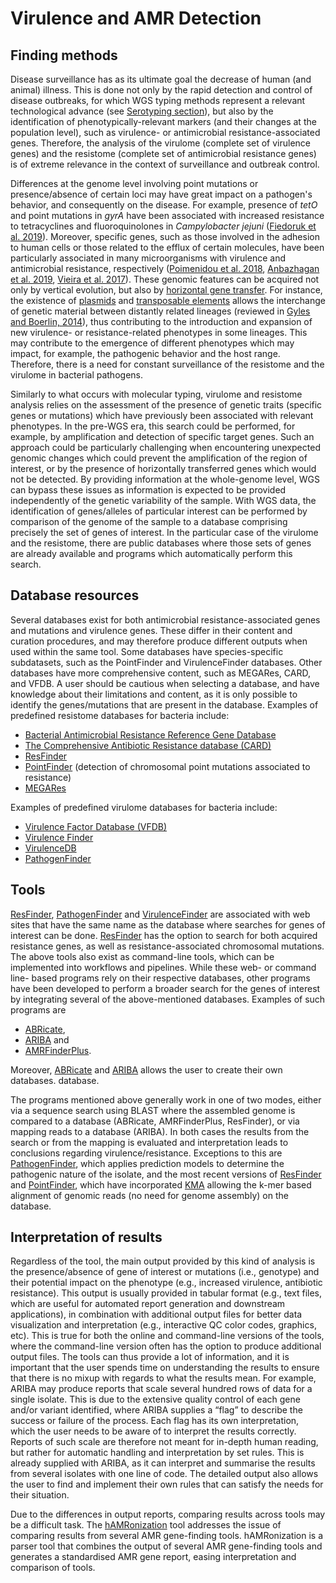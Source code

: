 # Virulence and AMR Detection

## Finding methods

Disease surveillance has as its ultimate goal the decrease of human (and animal)
illness. This is done not only by the rapid detection and control of disease
outbreaks, for which WGS typing methods represent a relevant technological
advance (see [Serotyping section](serotyping.md)), but also by the
identification of phenotypically-relevant markers (and their changes at the
population level), such as virulence- or antimicrobial resistance-associated
genes. Therefore, the analysis of the virulome (complete set of virulence genes)
and the resistome (complete set of antimicrobial resistance genes) is of extreme
relevance in the context of surveillance and outbreak control.

Differences at the genome level involving point mutations or presence/absence of
certain loci may have great impact on a pathogen's behavior, and consequently on
the disease. For example, presence of _tetO_ and point mutations in _gyrA_ have
been associated with increased resistance to tetracyclines and fluoroquinolones
in _Campylobacter jejuni_ ([Fiedoruk et al.
2019](https://gutpathogens.biomedcentral.com/articles/10.1186/s13099-019-0313-x)).
Moreover, specific genes, such as those involved in the adhesion to human cells
or those related to the efflux of certain molecules, have been particularly
associated in many microorganisms with virulence and antimicrobial resistance,
respectively ([Poimenidou et al.
2018](https://www.frontiersin.org/articles/10.3389/fmicb.2018.01103/full#B4),
[Anbazhagan et al. 2019](https://www.ncbi.nlm.nih.gov/pmc/articles/PMC6511633/),
[Vieira et al. 2017](https://www.ncbi.nlm.nih.gov/pmc/articles/PMC5666138/)).
These genomic features can be acquired not only by vertical evolution, but also
by [horizontal gene
transfer](https://en.wikipedia.org/wiki/Horizontal_gene_transfer). For instance,
the existence of [plasmids](https://en.wikipedia.org/wiki/Plasmid) and
[transposable elements](https://en.wikipedia.org/wiki/Transposable_element)
allows the interchange of genetic material between distantly related lineages
(reviewed in [Gyles and Boerlin,
2014](https://journals.sagepub.com/doi/pdf/10.1177/0300985813511131)), thus
contributing to the introduction and expansion of new virulence- or
resistance-related phenotypes in some lineages. This may contribute to the
emergence of different phenotypes which may impact, for example, the pathogenic
behavior and the host range. Therefore, there is a need for constant
surveillance of the resistome and the virulome in bacterial pathogens.

Similarly to what occurs with molecular typing, virulome and resistome analysis
relies on the assessment of the presence of genetic traits (specific genes or
mutations) which have previously been associated with relevant phenotypes. In
the pre-WGS era, this search could be performed, for example, by amplification
and detection of specific target genes. Such an approach could be particularly
challenging when encountering unexpected genomic changes which could prevent the
amplification of the region of interest, or by the presence of horizontally
transferred genes which would not be detected. By providing information at the
whole-genome level, WGS can bypass these issues as information is expected to be
provided independently of the genetic variability of the sample. With WGS data,
the identification of genes/alleles of particular interest can be performed by
comparison of the genome of the sample to a database comprising precisely the
set of genes of interest. In the particular case of the virulome and the
resistome, there are public databases where those sets of genes are already
available and programs which automatically perform this search.


## Database resources

Several databases exist for both antimicrobial resistance-associated genes and
mutations and virulence genes. These differ in their content and curation
procedures, and may therefore produce different outputs when used within the
same tool. Some databases have species-specific subdatasets, such as the
PointFinder and VirulenceFinder databases. Other databases have more
comprehensive content, such as MEGARes, CARD, and VFDB. A user should be
cautious when selecting a database, and have knowledge about their limitations
and content, as it is only possible to identify the genes/mutations that are
present in the database.  Examples of predefined resistome databases for
bacteria include:
  
- [Bacterial Antimicrobial Resistance Reference Gene
  Database](https://www.ncbi.nlm.nih.gov/bioproject/PRJNA313047)
- [The Comprehensive Antibiotic Resistance database
  (CARD)](https://card.mcmaster.ca)
- [ResFinder](https://bitbucket.org/genomicepidemiology/resfinder_db/src/master/)
- [PointFinder](https://bitbucket.org/genomicepidemiology/pointfinder_db/src/master/)
  (detection of chromosomal point mutations associated to resistance)
- [MEGARes](https://megares.meglab.org)


Examples of predefined virulome databases for bacteria include:

- [Virulence Factor Database (VFDB)](http://www.mgc.ac.cn/VFs/main.htm)
- [Virulence
  Finder](https://bitbucket.org/genomicepidemiology/virulencefinder/src/master/)
- [VirulenceDB](https://microscope.readthedocs.io/en/stable/content/compgenomics/virulence.html#what-is-virulencedb)
- [PathogenFinder](https://cge.cbs.dtu.dk/services/PathogenFinder/)


## Tools
[ResFinder](https://cge.cbs.dtu.dk/services/ResFinder/),
[PathogenFinder](https://cge.cbs.dtu.dk/services/PathogenFinder/) and
[VirulenceFinder](https://cge.cbs.dtu.dk/services/VirulenceFinder/) are
associated with web sites that have the same name as the database where searches
for genes of interest can be done.
[ResFinder](https://cge.cbs.dtu.dk/services/ResFinder/) has the option to search
for both acquired resistance genes, as well as resistance-associated chromosomal
mutations. The above tools also exist as command-line tools, which can be
implemented into workflows and pipelines. While these web- or command line-
based programs rely on their respective databases, other programs have been
developed to perform a broader search for the genes of interest by integrating
several of the above-mentioned databases. Examples of such programs are

- [ABRicate](https://github.com/tseemann/abricate),
- [ARIBA](https://github.com/sanger-pathogens/ariba) and
- [AMRFinderPlus](https://www.ncbi.nlm.nih.gov/pathogens/antimicrobial-resistance/AMRFinder/).

Moreover, [ABRicate](https://github.com/tseemann/abricate) and
[ARIBA](https://github.com/sanger-pathogens/ariba) allows the user to create
their own databases. database. 

The programs mentioned above generally work in one of two modes, either via a
sequence search using BLAST where the assembled genome is compared to a database
(ABRicate, AMRFinderPlus, ResFinder), or via mapping reads to a database
(ARIBA). In both cases the results from the search or from the mapping is
evaluated and interpretation leads to conclusions regarding
virulence/resistance. Exceptions to this are
[PathogenFinder](https://cge.cbs.dtu.dk/services/PathogenFinder/), which applies
prediction models to determine the pathogenic nature of the isolate, and the
most recent versions of [ResFinder](https://cge.cbs.dtu.dk/services/ResFinder/)
and
[PointFinder](https://bitbucket.org/genomicepidemiology/pointfinder_db/src/master/),
which have incorporated
[KMA](https://bmcbioinformatics.biomedcentral.com/articles/10.1186/s12859-018-2336-6)
allowing the k-mer based alignment of genomic reads (no need for genome
assembly) on the database.

## Interpretation of results

Regardless of the tool, the main output provided by this kind of analysis is the
presence/absence of gene of interest or mutations (i.e., genotype) and their
potential impact on  the phenotype (e.g., increased virulence, antibiotic
resistance). This output is usually provided in tabular format (e.g., text
files, which are useful for automated report generation and downstream
applications), in combination with additional output files for better data
visualization and interpretation (e.g., interactive QC color codes, graphics,
etc).  This is true for both the online and command-line versions of the tools,
where the command-line version often has the option to produce additional output
files. The tools can thus provide a lot of information, and it is important that
the user spends time on understanding the results to ensure that there is no
mixup with regards to what the results mean. For example, ARIBA may produce
reports that scale several hundred rows of data for a single isolate. This is
due to the extensive quality control of each gene and/or variant identified,
where ARIBA supplies a “flag” to describe the success or failure of the process.
Each flag has its own interpretation, which the user needs to be aware of to
interpret the results correctly. Reports of such scale are therefore not meant
for in-depth human reading, but rather for automatic handling and interpretation
by set rules. This is already supplied with ARIBA, as it can interpret and
summarise the results from several isolates with one line of code. The detailed
output also allows the user to find and implement their own rules that can
satisfy the needs for their situation.

Due to the differences in output reports, comparing results across tools may be
a difficult task. The [hAMRonization](https://github.com/pha4ge/hAMRonization)
tool addresses the issue of comparing results from several AMR gene-finding
tools. hAMRonization is a parser tool that combines the output of several AMR
gene-finding tools and generates a standardised AMR gene report, easing
interpretation and comparison of tools.
